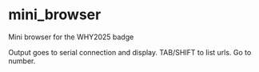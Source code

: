 # mini_browser
Mini browser for the WHY2025 badge


Output goes to serial connection and display.
TAB/SHIFT to list urls. Go to number.
